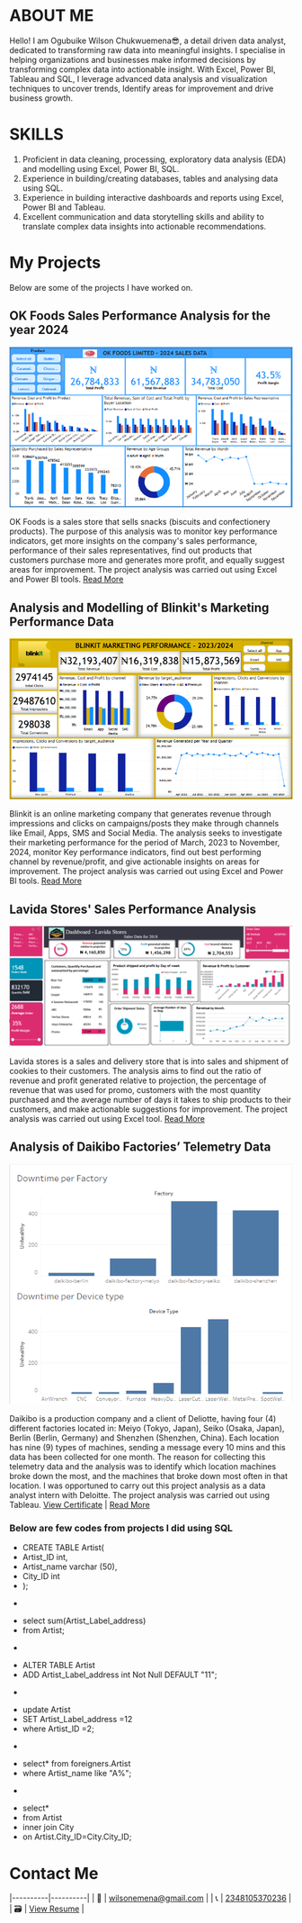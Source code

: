# ABOUT ME

Hello! I am Ogubuike Wilson Chukwuemena😎, a detail driven data analyst, dedicated to transforming raw data into meaningful insights. I specialise in helping organizations and businesses make informed decisions by transforming complex data into actionable insight. With Excel, Power BI, Tableau and SQL, I leverage advanced data analysis and visualization techniques to uncover trends, Identify areas for improvement and drive business growth.

# SKILLS

1. Proficient in data cleaning, processing, exploratory data analysis (EDA) and modelling using Excel, Power BI, SQL.
2. Experience in building/creating databases, tables and analysing data using SQL.
3. Experience in building interactive dashboards and reports using Excel, Power BI and Tableau. 
4. Excellent communication and data storytelling skills and ability to translate complex data insights into actionable recommendations.

# My Projects

Below are some of the projects I have worked on.

## OK Foods Sales Performance Analysis for the year 2024

![OK Foods Sales performance dashboard](OK_Foods_Dashboard.png)

OK Foods is a sales store that sells snacks (biscuits and confectionery products). The purpose of this analysis was to monitor key performance indicators, get more insights on the company's sales performance, performance of their sales representatives, find out products that customers purchase more and generates more profit, and equally suggest areas for improvement. The project analysis was carried out using Excel and Power BI tools.
[Read More](OK_Foods_Analysis_Report.pdf)

## Analysis and Modelling of Blinkit's Marketing Performance Data
![Blinkit's Marketing Performance Dashboard](Blinkit_Market_Performance_Dashboard.png)

Blinkit is an online marketing company that generates revenue through impressions and clicks on campaigns/posts they make through channels like Email, Apps, SMS and Social Media. The analysis seeks to investigate their marketing performance for the period of March, 2023 to November, 2024, monitor Key performance indicators, find out best performing channel by revenue/profit, and give actionable insights on areas for improvement. The project analysis was carried out using Excel and Power BI tools.
[Read More](Blinkit_Marketing_Perfomance_Analysis_Report.pdf)


## Lavida Stores' Sales Performance Analysis
![Lavida stores Sales Dashboard](Lavida_stores_Dashboard.png)

Lavida stores is a sales and delivery store that is into sales and shipment of cookies to their customers. The analysis aims to find out the ratio of revenue and profit generated relative to projection, the percentage of revenue that was used for promo, customers with the most quantity purchased and the average number of days it takes to ship products to their customers, and make actionable suggestions for improvement. The project analysis was carried out using Excel tool.
[Read More](Lavida_Store_Sales_Analysis_Report.pdf)


## Analysis of Daikibo Factories’ Telemetry Data

![Daikibo Factories' Telemetry Data Dashboard](Daikibo_Factories_Telemetry_Dashboard.png)

Daikibo is a production company and a client of Deliotte, having four (4) different factories located in: Meiyo (Tokyo, Japan), Seiko (Osaka, Japan), Berlin (Berlin, Germany) and Shenzhen (Shenzhen, China). Each location has nine (9) types of machines, sending a message every 10 mins and this data has been collected for one month. The reason for collecting this telemetry data and the analysis was to identify which location machines broke down the most, and the machines that broke down most often in that location. I was opportuned to carry out this project analysis as a data analyst intern with Deloitte. The project analysis was carried out using Tableau. [View Certificate](My_Deloitte_Internship_Certificate.png)
| [Read More](Daikibo_Telemetary_Data_Analysis_Report.pdf)


### Below are few codes from projects I did using SQL
- CREATE TABLE Artist(
- Artist_ID int,
- Artist_name varchar (50),
- City_ID int
- );
* 
- select sum(Artist_Label_address)
- from Artist;
*  
- ALTER TABLE Artist
- ADD Artist_Label_address int Not Null DEFAULT "11";
* 
- update Artist
- SET Artist_Label_address =12
- where Artist_ID =2;
* 
- select* from foreigners.Artist
- where Artist_name like "A%";
* 
- select*
- from Artist
- inner join City
- on Artist.City_ID=City.City_ID;

# Contact Me

|----------|----------|
| 📩   |   [wilsonemena@gmail.com](mailto:wilsonemena@gmail.com)	     |
| 📞   |   [2348105370236](https://wa.me/+2348105370236)               |	
| 🗃️   |   [View Resume](OGUBUIKE_WILSON_DA_CV.pdf)	 	               |
